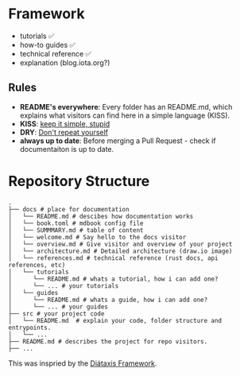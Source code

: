 # Framework

- tutorials ✅
- how-to guides ✅
- technical reference ✅
- explanation (blog.iota.org?)


## Rules

- **README's everywhere**:
Every folder has an README.md, which explains what visitors can find here in a simple language (KISS).
- **KISS**: [keep it simple, stupid](https://en.wikipedia.org/wiki/KISS_principle)
- **DRY**: [Don't repeat yourself](https://en.wikipedia.org/wiki/Don%27t_repeat_yourself)
- **always up to date**: Before merging a Pull Request - check if documentaiton is up to date.

# Repository Structure

```
.
├── docs # place for documentation
│   └── README.md # descibes how documentation works
│   └── book.toml # mdbook config file
│   └── SUMMMARY.md # table of content
│   └── welcome.md # Say hello to the docs visitor
│   └── overview.md # Give visitor and overview of your project
│   └── architecture.md # Detailed architecture (draw.io image)
│   └── references.md # technical reference (rust docs, api references, etc)
│   └── tutorials
│      └── README.md # whats a tutorial, how i can add one?
│      └── ... # your tutorials
│   └── guides
│      └── README.md # whats a guide, how i can add one?
│      └── ... # your guides
├── src # your project code
│   └── README.md  # explain your code, folder structure and entrypoints.
│   └── ...
├── README.md # describes the project for repo visitors.
├── ...
```
This was inspried by the [Diátaxis Framework](https://diataxis.fr/).